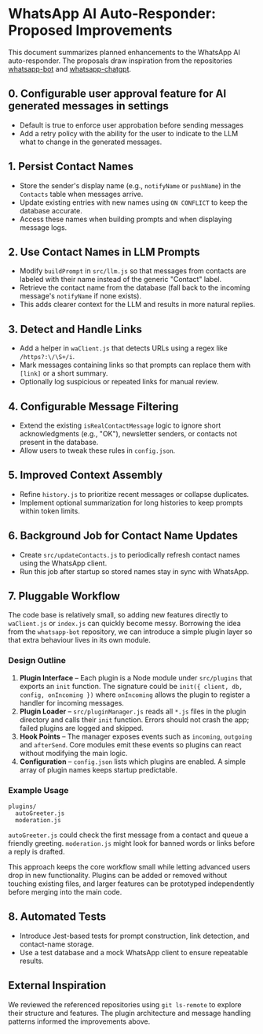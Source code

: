 # WhatsApp AI Auto-Responder: Proposed Improvements

This document summarizes planned enhancements to the WhatsApp AI auto-responder. The proposals draw inspiration from the repositories [whatsapp-bot](https://github.com/lyfe00011/whatsapp-bot/tree/master/plugins) and [whatsapp-chatgpt](https://github.com/askrella/whatsapp-chatgpt).

## 0. Configurable user approval feature for AI generated messages in settings
- Default is true to enforce user approbation before sending messages
- Add a retry policy with the ability for the user to indicate to the LLM what to change in the generated messages.


## 1. Persist Contact Names
- Store the sender's display name (e.g., `notifyName` or `pushName`) in the `Contacts` table when messages arrive.
- Update existing entries with new names using `ON CONFLICT` to keep the database accurate.
- Access these names when building prompts and when displaying message logs.

## 2. Use Contact Names in LLM Prompts
- Modify `buildPrompt` in `src/llm.js` so that messages from contacts are labeled with their name instead of the generic "Contact" label.
- Retrieve the contact name from the database (fall back to the incoming message's `notifyName` if none exists).
- This adds clearer context for the LLM and results in more natural replies.

## 3. Detect and Handle Links
- Add a helper in `waClient.js` that detects URLs using a regex like `/https?:\/\S+/i`.
- Mark messages containing links so that prompts can replace them with `[link]` or a short summary.
- Optionally log suspicious or repeated links for manual review.

## 4. Configurable Message Filtering
- Extend the existing `isRealContactMessage` logic to ignore short acknowledgments (e.g., "OK"), newsletter senders, or contacts not present in the database.
- Allow users to tweak these rules in `config.json`.

## 5. Improved Context Assembly
- Refine `history.js` to prioritize recent messages or collapse duplicates.
- Implement optional summarization for long histories to keep prompts within token limits.

## 6. Background Job for Contact Name Updates
- Create `src/updateContacts.js` to periodically refresh contact names using the WhatsApp client.
- Run this job after startup so stored names stay in sync with WhatsApp.

## 7. Pluggable Workflow
The code base is relatively small, so adding new features directly to `waClient.js`
or `index.js` can quickly become messy. Borrowing the idea from the
`whatsapp-bot` repository, we can introduce a simple plugin layer so that extra
behaviour lives in its own module.

### Design Outline
1. **Plugin Interface** – Each plugin is a Node module under `src/plugins` that
   exports an `init` function. The signature could be
   `init({ client, db, config, onIncoming })` where `onIncoming` allows the
   plugin to register a handler for incoming messages.
2. **Plugin Loader** – `src/pluginManager.js` reads all `*.js` files in the
   plugin directory and calls their `init` function. Errors should not crash the
   app; failed plugins are logged and skipped.
3. **Hook Points** – The manager exposes events such as `incoming`, `outgoing`
   and `afterSend`. Core modules emit these events so plugins can react without
   modifying the main logic.
4. **Configuration** – `config.json` lists which plugins are enabled. A simple
   array of plugin names keeps startup predictable.

### Example Usage
```
plugins/
  autoGreeter.js
  moderation.js
```
`autoGreeter.js` could check the first message from a contact and queue a
friendly greeting. `moderation.js` might look for banned words or links before
a reply is drafted.

This approach keeps the core workflow small while letting advanced users drop in
new functionality. Plugins can be added or removed without touching existing
files, and larger features can be prototyped independently before merging into
the main code.

## 8. Automated Tests
- Introduce Jest-based tests for prompt construction, link detection, and contact-name storage.
- Use a test database and a mock WhatsApp client to ensure repeatable results.

## External Inspiration
We reviewed the referenced repositories using `git ls-remote` to explore their structure and features. The plugin architecture and message handling patterns informed the improvements above.

